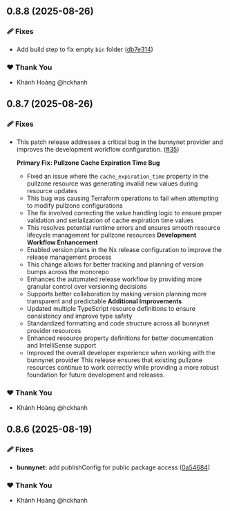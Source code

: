 ## 0.8.8 (2025-08-26)

### 🩹 Fixes

- Add build step to fix empty `bin` folder ([db7e314](https://github.com/hckhanh/pulumi-any-terraform/commit/db7e314))

### ❤️ Thank You

- Khánh Hoàng @hckhanh

## 0.8.7 (2025-08-26)

### 🩹 Fixes

- This patch release addresses a critical bug in the bunnynet provider and improves the development workflow configuration. ([#35](https://github.com/hckhanh/pulumi-any-terraform/pull/35))

  **Primary Fix: Pullzone Cache Expiration Time Bug**
  - Fixed an issue where the `cache_expiration_time` property in the pullzone resource was generating invalid new values during resource updates
  - This bug was causing Terraform operations to fail when attempting to modify pullzone configurations
  - The fix involved correcting the value handling logic to ensure proper validation and serialization of cache expiration time values
  - This resolves potential runtime errors and ensures smooth resource lifecycle management for pullzone resources
  **Development Workflow Enhancement**
  - Enabled version plans in the Nx release configuration to improve the release management process
  - This change allows for better tracking and planning of version bumps across the monorepo
  - Enhances the automated release workflow by providing more granular control over versioning decisions
  - Supports better collaboration by making version planning more transparent and predictable
  **Additional Improvements**
  - Updated multiple TypeScript resource definitions to ensure consistency and improve type safety
  - Standardized formatting and code structure across all bunnynet provider resources
  - Enhanced resource property definitions for better documentation and IntelliSense support
  - Improved the overall developer experience when working with the bunnynet provider
  This release ensures that existing pullzone resources continue to work correctly while providing a more robust foundation for future development and releases.

### ❤️ Thank You

- Khánh Hoàng @hckhanh

## 0.8.6 (2025-08-19)

### 🩹 Fixes

- **bunnynet:** add publishConfig for public package access ([0a54684](https://github.com/hckhanh/pulumi-any-terraform/commit/0a54684))

### ❤️ Thank You

- Khánh Hoàng @hckhanh